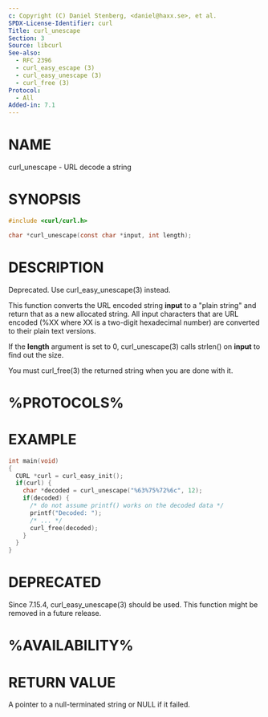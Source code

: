```yaml
---
c: Copyright (C) Daniel Stenberg, <daniel@haxx.se>, et al.
SPDX-License-Identifier: curl
Title: curl_unescape
Section: 3
Source: libcurl
See-also:
  - RFC 2396
  - curl_easy_escape (3)
  - curl_easy_unescape (3)
  - curl_free (3)
Protocol:
  - All
Added-in: 7.1
---
```


# NAME

curl_unescape - URL decode a string

# SYNOPSIS

~~~c
#include <curl/curl.h>

char *curl_unescape(const char *input, int length);
~~~

# DESCRIPTION

Deprecated. Use curl_easy_unescape(3) instead.

This function converts the URL encoded string **input** to a "plain string"
and return that as a new allocated string. All input characters that are URL
encoded (%XX where XX is a two-digit hexadecimal number) are converted to
their plain text versions.

If the **length** argument is set to 0, curl_unescape(3) calls
strlen() on **input** to find out the size.

You must curl_free(3) the returned string when you are done with it.

# %PROTOCOLS%

# EXAMPLE

~~~c
int main(void)
{
  CURL *curl = curl_easy_init();
  if(curl) {
    char *decoded = curl_unescape("%63%75%72%6c", 12);
    if(decoded) {
      /* do not assume printf() works on the decoded data */
      printf("Decoded: ");
      /* ... */
      curl_free(decoded);
    }
  }
}
~~~

# DEPRECATED

Since 7.15.4, curl_easy_unescape(3) should be used. This function might
be removed in a future release.

# %AVAILABILITY%

# RETURN VALUE

A pointer to a null-terminated string or NULL if it failed.

